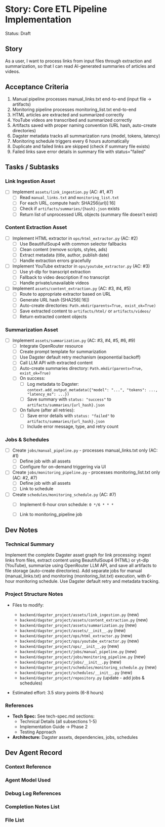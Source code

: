 # Story: Core ETL Pipeline Implementation

Status: Draft

## Story

As a user,
I want to process links from input files through extraction and summarization,
so that I can read AI-generated summaries of articles and videos.

## Acceptance Criteria

1. Manual pipeline processes manual_links.txt end-to-end (input file → artifacts)
2. Monitoring pipeline processes monitoring_list.txt end-to-end
3. HTML articles are extracted and summarized correctly
4. YouTube videos are transcribed and summarized correctly
5. Artifacts saved with proper naming convention (URL hash, auto-create directories)
6. Dagster metadata tracks all summarization runs (model, tokens, latency)
7. Monitoring schedule triggers every 6 hours automatically
8. Duplicate and failed links are skipped (check if summary file exists)
9. Failed links save error details in summary file with status="failed"

## Tasks / Subtasks

### Link Ingestion Asset
- [ ] Implement `assets/link_ingestion.py` (AC: #1, #7)
  - [ ] Read `manual_links.txt` and `monitoring_list.txt`
  - [ ] For each URL, compute hash: SHA256(url)[:16]
  - [ ] Check if `artifacts/summaries/{hash}.json` exists
  - [ ] Return list of unprocessed URL objects (summary file doesn't exist)

### Content Extraction Asset
- [ ] Implement HTML extractor in `ops/html_extractor.py` (AC: #2)
  - [ ] Use BeautifulSoup4 with common selector fallbacks
  - [ ] Clean content (remove scripts, styles, ads)
  - [ ] Extract metadata (title, author, publish date)
  - [ ] Handle extraction errors gracefully
- [ ] Implement YouTube extractor in `ops/youtube_extractor.py` (AC: #3)
  - [ ] Use yt-dlp for transcript extraction
  - [ ] Fallback to video description if no transcript
  - [ ] Handle private/unavailable videos
- [ ] Implement `assets/content_extraction.py` (AC: #3, #4, #5)
  - [ ] Route to appropriate extractor based on URL
  - [ ] Generate URL hash (SHA256[:16])
  - [ ] Auto-create directories: `Path.mkdir(parents=True, exist_ok=True)`
  - [ ] Save extracted content to `artifacts/html/` or `artifacts/videos/`
  - [ ] Return extracted content objects

### Summarization Asset
- [ ] Implement `assets/summarization.py` (AC: #3, #4, #5, #6, #9)
  - [ ] Integrate OpenRouter resource
  - [ ] Create prompt template for summarization
  - [ ] Use Dagster default retry mechanism (exponential backoff)
  - [ ] Call LLM API with extracted content
  - [ ] Auto-create summaries directory: `Path.mkdir(parents=True, exist_ok=True)`
  - [ ] On success:
    - [ ] Log metadata to Dagster: `context.add_output_metadata({"model": "...", "tokens": ..., "latency_ms": ...})`
    - [ ] Save summary with `status: "success"` to `artifacts/summaries/{url_hash}.json`
  - [ ] On failure (after all retries):
    - [ ] Save error details with `status: "failed"` to `artifacts/summaries/{url_hash}.json`
    - [ ] Include error message, type, and retry count

### Jobs & Schedules
- [ ] Create `jobs/manual_pipeline.py` - processes manual_links.txt only (AC: #1)
  - [ ] Define job with all assets
  - [ ] Configure for on-demand triggering via UI
- [ ] Create `jobs/monitoring_pipeline.py` - processes monitoring_list.txt only (AC: #2, #7)
  - [ ] Define job with all assets
  - [ ] Link to schedule
- [ ] Create `schedules/monitoring_schedule.py` (AC: #7)
  - [ ] Implement 6-hour cron schedule: `0 */6 * * *`
  - [ ] Link to monitoring_pipeline job


## Dev Notes

### Technical Summary

Implement the complete Dagster asset graph for link processing: ingest links from files, extract content using BeautifulSoup4 (HTML) or yt-dlp (YouTube), summarize using OpenRouter LLM API, and save all artifacts to file storage (auto-create directories). Add separate jobs for manual (manual_links.txt) and monitoring (monitoring_list.txt) execution, with 6-hour monitoring schedule. Use Dagster default retry and metadata tracking.

### Project Structure Notes

- Files to modify:
  - `backend/dagster_project/assets/link_ingestion.py` (new)
  - `backend/dagster_project/assets/content_extraction.py` (new)
  - `backend/dagster_project/assets/summarization.py` (new)
  - `backend/dagster_project/assets/__init__.py` (new)
  - `backend/dagster_project/ops/html_extractor.py` (new)
  - `backend/dagster_project/ops/youtube_extractor.py` (new)
  - `backend/dagster_project/ops/__init__.py` (new)
  - `backend/dagster_project/jobs/manual_pipeline.py` (new)
  - `backend/dagster_project/jobs/monitoring_pipeline.py` (new)
  - `backend/dagster_project/jobs/__init__.py` (new)
  - `backend/dagster_project/schedules/monitoring_schedule.py` (new)
  - `backend/dagster_project/schedules/__init__.py` (new)
  - `backend/dagster_project/repository.py` (update - add jobs & schedules)

- Estimated effort: 3.5 story points (6-8 hours)

### References

- **Tech Spec:** See tech-spec.md sections:
  - Technical Details (all subsections 1-5)
  - Implementation Guide → Phase 2
  - Testing Approach
- **Architecture:** Dagster assets, dependencies, jobs, schedules

## Dev Agent Record

### Context Reference

<!-- Path(s) to story context XML will be added here by context workflow -->

### Agent Model Used

<!-- Will be populated during dev-story execution -->

### Debug Log References

<!-- Will be populated during dev-story execution -->

### Completion Notes List

<!-- Will be populated during dev-story execution -->

### File List

<!-- Will be populated during dev-story execution -->
